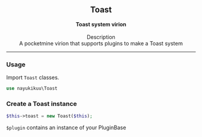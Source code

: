 <h2 align="center"><b>Toast</b></h2>
<div align="center"><b>Toast system virion</b></div><br>
<div align="center">Description</div>
<div align="center">A pocketmine virion that supports plugins to make a Toast system</div>
<hr>

### Usage
Import `Toast` classes.
```php
use nayukikuu\Toast
```

### Create a Toast instance
```php
$this->toast = new Toast($this);
```
`$plugin` contains an instance of your PluginBase

